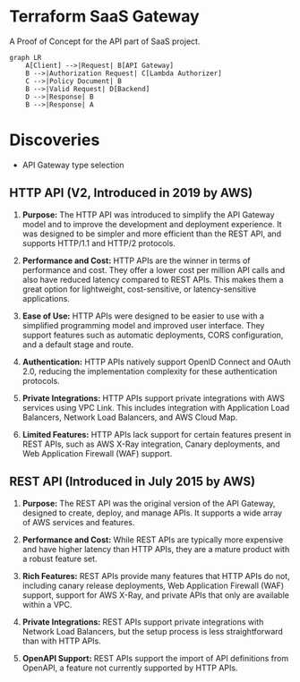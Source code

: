 # Terraform SaaS Gateway

A Proof of Concept for the API part of SaaS project.

```mermaid
graph LR
    A[Client] -->|Request| B[API Gateway]
    B -->|Authorization Request| C[Lambda Authorizer]
    C -->|Policy Document| B
    B -->|Valid Request| D[Backend]
    D -->|Response| B
    B -->|Response| A
```

# Discoveries

- API Gateway type selection
## HTTP API (V2, Introduced in 2019 by AWS)

1. **Purpose:** The HTTP API was introduced to simplify the API Gateway model and to improve the development and deployment experience. It was designed to be simpler and more efficient than the REST API, and supports HTTP/1.1 and HTTP/2 protocols.

2. **Performance and Cost:** HTTP APIs are the winner in terms of performance and cost. They offer a lower cost per million API calls and also have reduced latency compared to REST APIs. This makes them a great option for lightweight, cost-sensitive, or latency-sensitive applications.

3. **Ease of Use:** HTTP APIs were designed to be easier to use with a simplified programming model and improved user interface. They support features such as automatic deployments, CORS configuration, and a default stage and route.

4. **Authentication:** HTTP APIs natively support OpenID Connect and OAuth 2.0, reducing the implementation complexity for these authentication protocols.

5. **Private Integrations:** HTTP APIs support private integrations with AWS services using VPC Link. This includes integration with Application Load Balancers, Network Load Balancers, and AWS Cloud Map.

6. **Limited Features:** HTTP APIs lack support for certain features present in REST APIs, such as AWS X-Ray integration, Canary deployments, and Web Application Firewall (WAF) support.

## REST API (Introduced in July 2015 by AWS)

1. **Purpose:** The REST API was the original version of the API Gateway, designed to create, deploy, and manage APIs. It supports a wide array of AWS services and features.

2. **Performance and Cost:** While REST APIs are typically more expensive and have higher latency than HTTP APIs, they are a mature product with a robust feature set.

3. **Rich Features:** REST APIs provide many features that HTTP APIs do not, including canary release deployments, Web Application Firewall (WAF) support, support for AWS X-Ray, and private APIs that only are available within a VPC.

4. **Private Integrations:** REST APIs support private integrations with Network Load Balancers, but the setup process is less straightforward than with HTTP APIs.

5. **OpenAPI Support:** REST APIs support the import of API definitions from OpenAPI, a feature not currently supported by HTTP APIs.